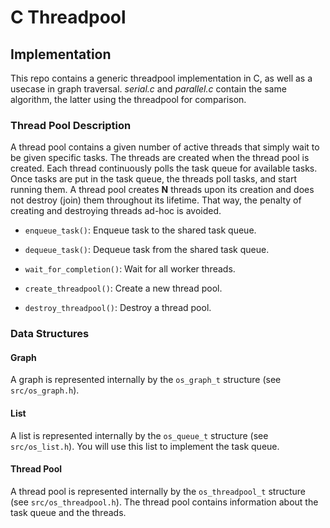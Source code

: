 # C Threadpool

## Implementation

This repo contains a generic threadpool implementation in C, as well as a usecase in graph traversal. *serial.c* and *parallel.c* contain the same algorithm, the latter using the threadpool for comparison.

### Thread Pool Description

A thread pool contains a given number of active threads that simply wait to be given specific tasks.
The threads are created when the thread pool is created.
Each thread continuously polls the task queue for available tasks.
Once tasks are put in the task queue, the threads poll tasks, and start running them.
A thread pool creates **N** threads upon its creation and does not destroy (join) them throughout its lifetime.
That way, the penalty of creating and destroying threads ad-hoc is avoided.

- `enqueue_task()`: Enqueue task to the shared task queue.
   
- `dequeue_task()`: Dequeue task from the shared task queue.

- `wait_for_completion()`: Wait for all worker threads.

- `create_threadpool()`: Create a new thread pool.
- `destroy_threadpool()`: Destroy a thread pool.

### Data Structures

#### Graph

A graph is represented internally by the `os_graph_t` structure (see `src/os_graph.h`).

#### List

A list is represented internally by the `os_queue_t` structure (see `src/os_list.h`).
You will use this list to implement the task queue.

#### Thread Pool

A thread pool is represented internally by the `os_threadpool_t` structure (see `src/os_threadpool.h`).
The thread pool contains information about the task queue and the threads.
